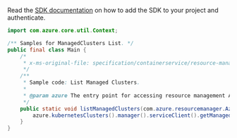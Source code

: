 Read the [SDK documentation](https://github.com/Azure/azure-sdk-for-java/blob/azure-resourcemanager_2.10.0/sdk/resourcemanager/azure-resourcemanager/README.md) on how to add the SDK to your project and authenticate.

```java
import com.azure.core.util.Context;

/** Samples for ManagedClusters List. */
public final class Main {
    /*
     * x-ms-original-file: specification/containerservice/resource-manager/Microsoft.ContainerService/stable/2021-09-01/examples/ManagedClustersList.json
     */
    /**
     * Sample code: List Managed Clusters.
     *
     * @param azure The entry point for accessing resource management APIs in Azure.
     */
    public static void listManagedClusters(com.azure.resourcemanager.AzureResourceManager azure) {
        azure.kubernetesClusters().manager().serviceClient().getManagedClusters().list(Context.NONE);
    }
}
```

